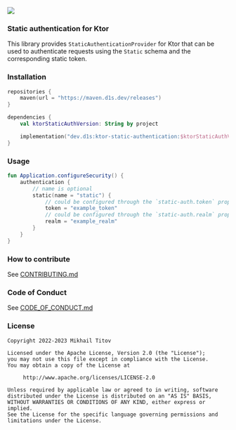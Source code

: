 [![](https://maven.d1s.dev/api/badge/latest/releases/dev/d1s/ktor-static-authentication?color=40c14a&name=maven.d1s.dev&prefix=v)](https://github.com/d1snin/ktor-static-authentication)

### Static authentication for Ktor

This library provides `StaticAuthenticationProvider` for Ktor that can be used to authenticate requests using
the `Static` schema and the corresponding static token.

### Installation

```kotlin
repositories {
    maven(url = "https://maven.d1s.dev/releases")
}

dependencies {
    val ktorStaticAuthVersion: String by project

    implementation("dev.d1s:ktor-static-authentication:$ktorStaticAuthVersion")
}
```

### Usage

```kotlin
fun Application.configureSecurity() {
    authentication {
        // name is optional
        static(name = "static") {
            // could be configured through the `static-auth.token` property
            token = "example_token"
            // could be configured through the `static-auth.realm` property. Default realm is "Ktor Server"
            realm = "example_realm"
        }
    }
}
```

### How to contribute

See [CONTRIBUTING.md](./CONTRIBUTING.md)

### Code of Conduct

See [CODE_OF_CONDUCT.md](./CODE_OF_CONDUCT.md)

### License

```
Copyright 2022-2023 Mikhail Titov

Licensed under the Apache License, Version 2.0 (the "License");
you may not use this file except in compliance with the License.
You may obtain a copy of the License at

     http://www.apache.org/licenses/LICENSE-2.0

Unless required by applicable law or agreed to in writing, software
distributed under the License is distributed on an "AS IS" BASIS,
WITHOUT WARRANTIES OR CONDITIONS OF ANY KIND, either express or implied.
See the License for the specific language governing permissions and
limitations under the License.
```